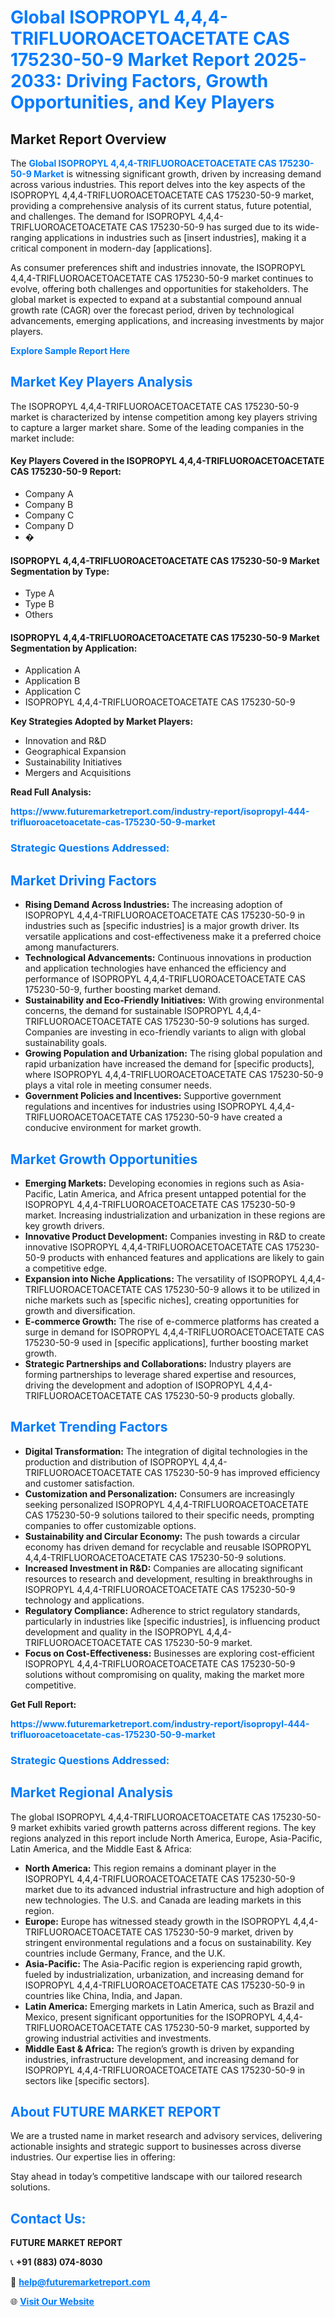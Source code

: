 <h1 style="color: #007BFF;">Global ISOPROPYL 4,4,4-TRIFLUOROACETOACETATE CAS 175230-50-9 Market Report 2025-2033: Driving Factors, Growth Opportunities, and Key Players</h1>

<section id="overview">
<h2>Market Report Overview</h2>
<p>The <a href="https://www.futuremarketreport.com/industry-report/isopropyl-444-trifluoroacetoacetate-cas-175230-50-9-market" style="color: #007BFF; text-decoration: none;"><strong>Global ISOPROPYL 4,4,4-TRIFLUOROACETOACETATE CAS 175230-50-9 Market</strong></a> is witnessing significant growth, driven by increasing demand across various industries. This report delves into the key aspects of the ISOPROPYL 4,4,4-TRIFLUOROACETOACETATE CAS 175230-50-9 market, providing a comprehensive analysis of its current status, future potential, and challenges. The demand for ISOPROPYL 4,4,4-TRIFLUOROACETOACETATE CAS 175230-50-9 has surged due to its wide-ranging applications in industries such as [insert industries], making it a critical component in modern-day [applications].</p>
<p>As consumer preferences shift and industries innovate, the ISOPROPYL 4,4,4-TRIFLUOROACETOACETATE CAS 175230-50-9 market continues to evolve, offering both challenges and opportunities for stakeholders. The global market is expected to expand at a substantial compound annual growth rate (CAGR) over the forecast period, driven by technological advancements, emerging applications, and increasing investments by major players.</p>
</section>

<section id="overview">
<p><a href="https://www.futuremarketreport.com/request-sample/reportId=116485" style="color: #007BFF; text-decoration: none;"><strong>Explore Sample Report Here</strong></a></p>
</section>

<section id="key-players">
<h2 style="color: #007BFF;">Market Key Players Analysis</h2>
<p>The ISOPROPYL 4,4,4-TRIFLUOROACETOACETATE CAS 175230-50-9 market is characterized by intense competition among key players striving to capture a larger market share. Some of the leading companies in the market include:</p>
<h4>Key Players Covered in the ISOPROPYL 4,4,4-TRIFLUOROACETOACETATE CAS 175230-50-9 Report:</h4>
<ul><li>Company A</li><li>Company B</li><li>Company C</li><li>Company D</li><li>�</li></ul>
<h4>ISOPROPYL 4,4,4-TRIFLUOROACETOACETATE CAS 175230-50-9 Market Segmentation by Type:</h4>
<ul><li>Type A</li><li>Type B</li><li>Others</li></ul>

<h4>ISOPROPYL 4,4,4-TRIFLUOROACETOACETATE CAS 175230-50-9 Market Segmentation by Application:</h4>
<ul><li>Application A</li><li>Application B</li><li>Application C</li><li>ISOPROPYL 4,4,4-TRIFLUOROACETOACETATE CAS 175230-50-9</li></ul>
<p><strong>Key Strategies Adopted by Market Players:</strong></p>
<ul>
<li>Innovation and R&D</li>
<li>Geographical Expansion</li>
<li>Sustainability Initiatives</li>
<li>Mergers and Acquisitions</li>
</ul>
</section>

<section>
<p><strong>Read Full Analysis: </strong></p><a href="https://www.futuremarketreport.com/industry-report/isopropyl-444-trifluoroacetoacetate-cas-175230-50-9-market" style="color: #007BFF; text-decoration: none;"><strong>https://www.futuremarketreport.com/industry-report/isopropyl-444-trifluoroacetoacetate-cas-175230-50-9-market</strong></a>
<h3 style="color: #007BFF;">Strategic Questions Addressed:</h3>
</section>

<section id="driving-factors">
<h2 style="color: #007BFF;">Market Driving Factors</h2>
<ul>
<li><strong>Rising Demand Across Industries:</strong> The increasing adoption of ISOPROPYL 4,4,4-TRIFLUOROACETOACETATE CAS 175230-50-9 in industries such as [specific industries] is a major growth driver. Its versatile applications and cost-effectiveness make it a preferred choice among manufacturers.</li>
<li><strong>Technological Advancements:</strong> Continuous innovations in production and application technologies have enhanced the efficiency and performance of ISOPROPYL 4,4,4-TRIFLUOROACETOACETATE CAS 175230-50-9, further boosting market demand.</li>
<li><strong>Sustainability and Eco-Friendly Initiatives:</strong> With growing environmental concerns, the demand for sustainable ISOPROPYL 4,4,4-TRIFLUOROACETOACETATE CAS 175230-50-9 solutions has surged. Companies are investing in eco-friendly variants to align with global sustainability goals.</li>
<li><strong>Growing Population and Urbanization:</strong> The rising global population and rapid urbanization have increased the demand for [specific products], where ISOPROPYL 4,4,4-TRIFLUOROACETOACETATE CAS 175230-50-9 plays a vital role in meeting consumer needs.</li>
<li><strong>Government Policies and Incentives:</strong> Supportive government regulations and incentives for industries using ISOPROPYL 4,4,4-TRIFLUOROACETOACETATE CAS 175230-50-9 have created a conducive environment for market growth.</li>
</ul>
</section>

<section id="growth-opportunities">
<h2 style="color: #007BFF;">Market Growth Opportunities</h2>
<ul>
<li><strong>Emerging Markets:</strong> Developing economies in regions such as Asia-Pacific, Latin America, and Africa present untapped potential for the ISOPROPYL 4,4,4-TRIFLUOROACETOACETATE CAS 175230-50-9 market. Increasing industrialization and urbanization in these regions are key growth drivers.</li>
<li><strong>Innovative Product Development:</strong> Companies investing in R&D to create innovative ISOPROPYL 4,4,4-TRIFLUOROACETOACETATE CAS 175230-50-9 products with enhanced features and applications are likely to gain a competitive edge.</li>
<li><strong>Expansion into Niche Applications:</strong> The versatility of ISOPROPYL 4,4,4-TRIFLUOROACETOACETATE CAS 175230-50-9 allows it to be utilized in niche markets such as [specific niches], creating opportunities for growth and diversification.</li>
<li><strong>E-commerce Growth:</strong> The rise of e-commerce platforms has created a surge in demand for ISOPROPYL 4,4,4-TRIFLUOROACETOACETATE CAS 175230-50-9 used in [specific applications], further boosting market growth.</li>
<li><strong>Strategic Partnerships and Collaborations:</strong> Industry players are forming partnerships to leverage shared expertise and resources, driving the development and adoption of ISOPROPYL 4,4,4-TRIFLUOROACETOACETATE CAS 175230-50-9 products globally.</li>
</ul>
</section>

<section id="trending-factors">
<h2 style="color: #007BFF;">Market Trending Factors</h2>
<ul>
<li><strong>Digital Transformation:</strong> The integration of digital technologies in the production and distribution of ISOPROPYL 4,4,4-TRIFLUOROACETOACETATE CAS 175230-50-9 has improved efficiency and customer satisfaction.</li>
<li><strong>Customization and Personalization:</strong> Consumers are increasingly seeking personalized ISOPROPYL 4,4,4-TRIFLUOROACETOACETATE CAS 175230-50-9 solutions tailored to their specific needs, prompting companies to offer customizable options.</li>
<li><strong>Sustainability and Circular Economy:</strong> The push towards a circular economy has driven demand for recyclable and reusable ISOPROPYL 4,4,4-TRIFLUOROACETOACETATE CAS 175230-50-9 solutions.</li>
<li><strong>Increased Investment in R&D:</strong> Companies are allocating significant resources to research and development, resulting in breakthroughs in ISOPROPYL 4,4,4-TRIFLUOROACETOACETATE CAS 175230-50-9 technology and applications.</li>
<li><strong>Regulatory Compliance:</strong> Adherence to strict regulatory standards, particularly in industries like [specific industries], is influencing product development and quality in the ISOPROPYL 4,4,4-TRIFLUOROACETOACETATE CAS 175230-50-9 market.</li>
<li><strong>Focus on Cost-Effectiveness:</strong> Businesses are exploring cost-efficient ISOPROPYL 4,4,4-TRIFLUOROACETOACETATE CAS 175230-50-9 solutions without compromising on quality, making the market more competitive.</li>
</ul>
</section>

<section>
<p><strong>Get Full Report: </strong></p><a href="https://www.futuremarketreport.com/industry-report/isopropyl-444-trifluoroacetoacetate-cas-175230-50-9-market" style="color: #007BFF; text-decoration: none;"><strong>https://www.futuremarketreport.com/industry-report/isopropyl-444-trifluoroacetoacetate-cas-175230-50-9-market</strong></a>
<h3 style="color: #007BFF;">Strategic Questions Addressed:</h3>
</section>


<section id="regional-analysis">
<h2 style="color: #007BFF;">Market Regional Analysis</h2>
<p>The global ISOPROPYL 4,4,4-TRIFLUOROACETOACETATE CAS 175230-50-9 market exhibits varied growth patterns across different regions. The key regions analyzed in this report include North America, Europe, Asia-Pacific, Latin America, and the Middle East & Africa:</p>
<ul>
<li><strong>North America:</strong> This region remains a dominant player in the ISOPROPYL 4,4,4-TRIFLUOROACETOACETATE CAS 175230-50-9 market due to its advanced industrial infrastructure and high adoption of new technologies. The U.S. and Canada are leading markets in this region.</li>
<li><strong>Europe:</strong> Europe has witnessed steady growth in the ISOPROPYL 4,4,4-TRIFLUOROACETOACETATE CAS 175230-50-9 market, driven by stringent environmental regulations and a focus on sustainability. Key countries include Germany, France, and the U.K.</li>
<li><strong>Asia-Pacific:</strong> The Asia-Pacific region is experiencing rapid growth, fueled by industrialization, urbanization, and increasing demand for ISOPROPYL 4,4,4-TRIFLUOROACETOACETATE CAS 175230-50-9 in countries like China, India, and Japan.</li>
<li><strong>Latin America:</strong> Emerging markets in Latin America, such as Brazil and Mexico, present significant opportunities for the ISOPROPYL 4,4,4-TRIFLUOROACETOACETATE CAS 175230-50-9 market, supported by growing industrial activities and investments.</li>
<li><strong>Middle East & Africa:</strong> The region’s growth is driven by expanding industries, infrastructure development, and increasing demand for ISOPROPYL 4,4,4-TRIFLUOROACETOACETATE CAS 175230-50-9 in sectors like [specific sectors].</li>
</ul>
</section>

<footer>
<h2 style="color: #007BFF;">About FUTURE MARKET REPORT</h2>
<p>We are a trusted name in market research and advisory services, delivering actionable insights and strategic support to businesses across diverse industries. Our expertise lies in offering:</p>

<p>Stay ahead in today’s competitive landscape with our tailored research solutions.</p>

<h2 style="color: #007BFF;">Contact Us:</h2>
<p><strong>FUTURE MARKET REPORT</strong></p>
<p>📞 <strong>+91 (883) 074-8030</strong></p>
<p>📧 <strong><a href="mailto:help@futuremarketreport.com" style="color: #007BFF;">help@futuremarketreport.com</a></strong></p>
<p>🌐 <strong><a href="https://www.futuremarketreport.com/" style="color: #007BFF;">Visit Our Website</a></strong></p>
</footer>